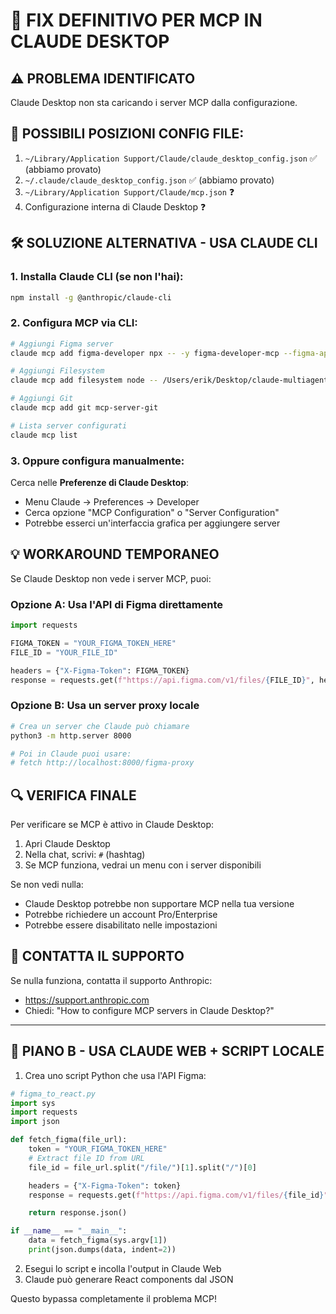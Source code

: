 # 🔧 FIX DEFINITIVO PER MCP IN CLAUDE DESKTOP

## ⚠️ PROBLEMA IDENTIFICATO
Claude Desktop non sta caricando i server MCP dalla configurazione.

## 📍 POSSIBILI POSIZIONI CONFIG FILE:
1. `~/Library/Application Support/Claude/claude_desktop_config.json` ✅ (abbiamo provato)
2. `~/.claude/claude_desktop_config.json` ✅ (abbiamo provato)
3. `~/Library/Application Support/Claude/mcp.json` ❓
4. Configurazione interna di Claude Desktop ❓

## 🛠️ SOLUZIONE ALTERNATIVA - USA CLAUDE CLI

### 1. Installa Claude CLI (se non l'hai):
```bash
npm install -g @anthropic/claude-cli
```

### 2. Configura MCP via CLI:
```bash
# Aggiungi Figma server
claude mcp add figma-developer npx -- -y figma-developer-mcp --figma-api-key=YOUR_FIGMA_TOKEN_HERE

# Aggiungi Filesystem
claude mcp add filesystem node -- /Users/erik/Desktop/claude-multiagent-system/mcp-servers-official/src/filesystem/dist/index.js

# Aggiungi Git
claude mcp add git mcp-server-git

# Lista server configurati
claude mcp list
```

### 3. Oppure configura manualmente:

Cerca nelle **Preferenze di Claude Desktop**:
- Menu Claude → Preferences → Developer
- Cerca opzione "MCP Configuration" o "Server Configuration"
- Potrebbe esserci un'interfaccia grafica per aggiungere server

## 💡 WORKAROUND TEMPORANEO

Se Claude Desktop non vede i server MCP, puoi:

### Opzione A: Usa l'API di Figma direttamente
```python
import requests

FIGMA_TOKEN = "YOUR_FIGMA_TOKEN_HERE"
FILE_ID = "YOUR_FILE_ID"

headers = {"X-Figma-Token": FIGMA_TOKEN}
response = requests.get(f"https://api.figma.com/v1/files/{FILE_ID}", headers=headers)
```

### Opzione B: Usa un server proxy locale
```bash
# Crea un server che Claude può chiamare
python3 -m http.server 8000

# Poi in Claude puoi usare:
# fetch http://localhost:8000/figma-proxy
```

## 🔍 VERIFICA FINALE

Per verificare se MCP è attivo in Claude Desktop:

1. Apri Claude Desktop
2. Nella chat, scrivi: `#` (hashtag)
3. Se MCP funziona, vedrai un menu con i server disponibili

Se non vedi nulla:
- Claude Desktop potrebbe non supportare MCP nella tua versione
- Potrebbe richiedere un account Pro/Enterprise
- Potrebbe essere disabilitato nelle impostazioni

## 📝 CONTATTA IL SUPPORTO

Se nulla funziona, contatta il supporto Anthropic:
- https://support.anthropic.com
- Chiedi: "How to configure MCP servers in Claude Desktop?"

---

## 🚀 PIANO B - USA CLAUDE WEB + SCRIPT LOCALE

1. Crea uno script Python che usa l'API Figma:
```python
# figma_to_react.py
import sys
import requests
import json

def fetch_figma(file_url):
    token = "YOUR_FIGMA_TOKEN_HERE"
    # Extract file ID from URL
    file_id = file_url.split("/file/")[1].split("/")[0]

    headers = {"X-Figma-Token": token}
    response = requests.get(f"https://api.figma.com/v1/files/{file_id}", headers=headers)

    return response.json()

if __name__ == "__main__":
    data = fetch_figma(sys.argv[1])
    print(json.dumps(data, indent=2))
```

2. Esegui lo script e incolla l'output in Claude Web
3. Claude può generare React components dal JSON

Questo bypassa completamente il problema MCP!